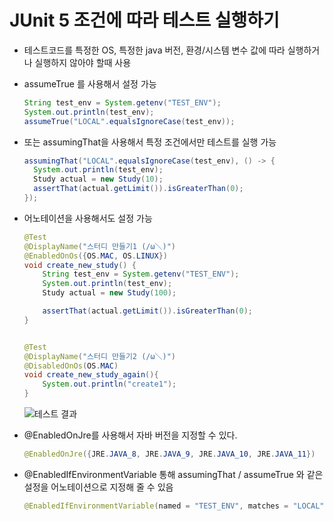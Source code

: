# JUnit 5 조건에 따라 테스트 실행하기

- 테스트코드를 특정한 OS, 특정한 java 버전, 환경/시스템 변수 값에 따라 실행하거나 실행하지 않아야 할때 사용
- assumeTrue 를 사용해서 설정 가능
    ```java
    String test_env = System.getenv("TEST_ENV");
    System.out.println(test_env);
    assumeTrue("LOCAL".equalsIgnoreCase(test_env));
    ```
- 또는 assumingThat을 사용해서 특정 조건에서만 테스트를 실행 가능
    ```java
    assumingThat("LOCAL".equalsIgnoreCase(test_env), () -> {
      System.out.println(test_env);
      Study actual = new Study(10);
      assertThat(actual.getLimit()).isGreaterThan(0);
    });
    ```

 - 어노테이션을 사용해서도 설정 가능
    ```java
    @Test
    @DisplayName("스터디 만들기1 (/ω＼)")
    @EnabledOnOs({OS.MAC, OS.LINUX})
    void create_new_study() {
        String test_env = System.getenv("TEST_ENV");
        System.out.println(test_env);
        Study actual = new Study(100);

        assertThat(actual.getLimit()).isGreaterThan(0);
    }


    @Test
    @DisplayName("스터디 만들기2 (/ω＼)")
    @DisabledOnOs(OS.MAC)
    void create_new_study_again(){
        System.out.println("create1");
    }
    ```
    ![테스트 결과](https://lh3.googleusercontent.com/pw/ACtC-3de05NKvKVBW0-UMY3Jiy22I_h3aypZa-_WvfQPaE-ZKVYA93nPP3SSJSE2zQ70T30czaXwsqWUVMvKvHAh9IUB0SYr2OWnt2nPu-108B0IE7RQPz3NEvR441yfhhCqAZAZ1GJ4y1nLk56S7gx8OsAFLg=w608-h98-no?authuser=0)

- @EnabledOnJre를 사용해서 자바 버전을 지정할 수 있다.
    ```java
    @EnabledOnJre({JRE.JAVA_8, JRE.JAVA_9, JRE.JAVA_10, JRE.JAVA_11})
    ```

- @EnabledIfEnvironmentVariable 통해 assumingThat / assumeTrue 와 같은 설정을 어노테이션으로 지정해 줄 수 있음
    ```java
    @EnabledIfEnvironmentVariable(named = "TEST_ENV", matches = "LOCAL")
    ```